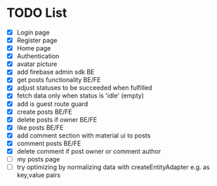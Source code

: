 # TODO List
- [x] Login page
- [x] Register page
- [x] Home page
- [x] Authentication
- [x] avatar picture
- [x] add firebase admin sdk BE
- [x] get posts functionality BE/FE
- [x] adjust statuses to be succeeded when fulfilled
- [x] fetch data only when status is 'idle' (empty)
- [x] add is guest route guard
- [x] create posts BE/FE
- [x] delete posts if owner BE/FE
- [x] like posts BE/FE
- [x] add comment section with material ui to posts
- [x] comment posts BE/FE
- [x] delete comment if post owner or comment author
- [ ] my posts page
- [ ] try optimizing by normalizing data with createEntityAdapter e.g. as key,value pairs